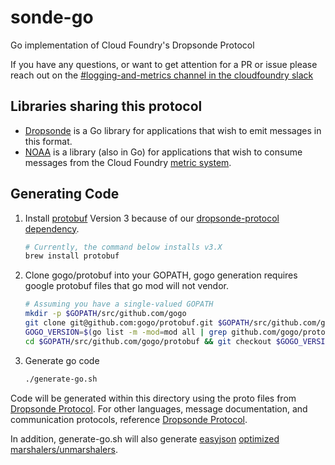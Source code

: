 # sonde-go
Go implementation of Cloud Foundry's Dropsonde Protocol

If you have any questions, or want to get attention for a PR or issue please reach out on the [#logging-and-metrics channel in the cloudfoundry slack](https://cloudfoundry.slack.com/archives/CUW93AF3M)

## Libraries sharing this protocol

* [Dropsonde](https://github.com/cloudfoundry/dropsonde) is a Go library for applications that wish to emit messages in this format.
* [NOAA](https://github.com/cloudfoundry/noaa) is a library (also in Go) for applications that wish to consume messages from the Cloud Foundry [metric system](https://github.com/cloudfoundry/loggregator).

## Generating Code

1. Install [protobuf](https://github.com/google/protobuf) Version 3 because of our [dropsonde-protocol dependency](https://github.com/cloudfoundry/dropsonde-protocol#generating-code).

   ```bash
   # Currently, the command below installs v3.X
   brew install protobuf
   ```

2. Clone gogo/protobuf into your GOPATH, gogo generation requires google protobuf files that go mod will not vendor.

   ```bash
   # Assuming you have a single-valued GOPATH
   mkdir -p $GOPATH/src/github.com/gogo
   git clone git@github.com:gogo/protobuf.git $GOPATH/src/github.com/gogo/protobuf
   GOGO_VERSION=$(go list -m -mod=mod all | grep github.com/gogo/protobuf | awk '{print $2}')
   cd $GOPATH/src/github.com/gogo/protobuf && git checkout $GOGO_VERSION && cd -
   ```

3. Generate go code

   ```bash
   ./generate-go.sh
   ```

Code will be generated within this directory using the proto files from [Dropsonde Protocol](https://github.com/cloudfoundry/dropsonde-protocol). For other languages, message documentation, and communication protocols, reference [Dropsonde Protocol](https://github.com/cloudfoundry/dropsonde-protocol).

In addition, generate-go.sh will also generate [easyjson](https://github.com/mailru/easyjson) [optimized marshalers/unmarshalers](events/events_easyjson.go).

